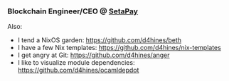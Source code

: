 ### Blockchain Engineer/CEO @ [SetaPay](https://setapay.io)

Also:
- I tend a NixOS garden: https://github.com/d4hines/beth
- I have a few Nix templates: https://github.com/d4hines/nix-templates
- I get angry at Git: https://github.com/d4hines/anger
- I like to visualize module dependencies: https://github.com/d4hines/ocamldepdot
<!--
**d4hines/d4hines** is a ✨ _special_ ✨ repository because its `README.md` (this file) appears on your GitHub profile.

Here are some ideas to get you started:

- 🔭 I’m currently working on ...
- 🌱 I’m currently learning ...
- 👯 I’m looking to collaborate on ...
- 🤔 I’m looking for help with ...
- 💬 Ask me about ...
- 📫 How to reach me: ...
- 😄 Pronouns: ...
- ⚡ Fun fact: ...
-->
